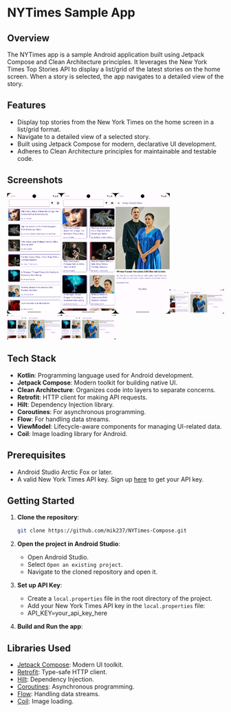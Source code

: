 # NYTimes Sample App

## Overview
The NYTimes app is a sample Android application built using Jetpack Compose and Clean Architecture principles. It leverages the New York Times Top Stories API to display a list/grid of the latest stories on the home screen. When a story is selected, the app navigates to a detailed view of the story.

## Features
- Display top stories from the New York Times on the home screen in a list/grid format.
- Navigate to a detailed view of a selected story.
- Built using Jetpack Compose for modern, declarative UI development.
- Adheres to Clean Architecture principles for maintainable and testable code.

Screenshots
-----------
<img src="media/screen1.png" width="25%"/><img src="media/screen2.png" width="25%"/><img src="media/screen3.png" width="25%"/><img src="media/screen4.png" width="25%"/><img src="media/screen5.png" width="25%"/><img src="media/screen5.png" width="25%"/>

## Tech Stack
- **Kotlin**: Programming language used for Android development.
- **Jetpack Compose**: Modern toolkit for building native UI.
- **Clean Architecture**: Organizes code into layers to separate concerns.
- **Retrofit**: HTTP client for making API requests.
- **Hilt**: Dependency Injection library.
- **Coroutines**: For asynchronous programming.
- **Flow**: For handling data streams.
- **ViewModel**: Lifecycle-aware components for managing UI-related data.
- **Coil**: Image loading library for Android.

## Prerequisites
- Android Studio Arctic Fox or later.
- A valid New York Times API key. Sign up [here](https://developer.nytimes.com/signup) to get your API key.

## Getting Started
1. **Clone the repository**:
   ```bash
   git clone https://github.com/mik237/NYTimes-Compose.git

2. **Open the project in Android Studio**:
    - Open Android Studio.
    - Select `Open an existing project`.
    - Navigate to the cloned repository and open it.
   
3. **Set up API Key**:
   - Create a `local.properties` file in the root directory of the project.
   - Add your New York Times API key in the `local.properties` file:
   - API_KEY=your_api_key_here

4. **Build and Run the app**:

## Libraries Used
- [Jetpack Compose](https://developer.android.com/jetpack/compose): Modern UI toolkit.
- [Retrofit](https://square.github.io/retrofit/): Type-safe HTTP client.
- [Hilt](https://dagger.dev/hilt/): Dependency Injection.
- [Coroutines](https://kotlinlang.org/docs/coroutines-overview.html): Asynchronous programming.
- [Flow](https://developer.android.com/kotlin/flow): Handling data streams.
- [Coil](https://coil-kt.github.io/coil/): Image loading.
